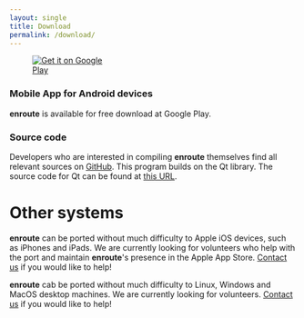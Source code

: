 ```yaml
---
layout: single
title: Download
permalink: /download/
---
```


<figure style="width: 150px" class="align-right">
  <a href='https://play.google.com/store/apps/details?id=de.akaflieg_freiburg.enroute&pcampaignid=pcampaignidMKT-Other-global-all-co-prtnr-py-PartBadge-Mar2515-1'><img alt='Get it on Google Play' src='https://play.google.com/intl/en_us/badges/static/images/badges/en_badge_web_generic.png'/></a>
</figure>

### Mobile App for Android devices

**enroute** is available for free download at Google Play.


### Source code

Developers who are interested in compiling **enroute** themselves find all relevant sources on [GitHub](https://github.com/Akaflieg-Freiburg/enroute).  This program builds on the Qt library. The source code for Qt can be found at [this URL](https://cplx.vm.uni-freiburg.de/storage/QtSources).


# Other systems

**enroute** can be ported without much difficulty to Apple iOS devices, such as iPhones and iPads.  We are currently looking for volunteers who help with the port and maintain **enroute**'s presence in the Apple App Store. [Contact us](mailto:stefan.kebekus@gmail.com) if you would like to help!

**enroute** cab be ported without much difficulty to Linux, Windows and MacOS desktop machines. We are currently looking for volunteers. [Contact us](mailto:stefan.kebekus@gmail.com) if you would like to help!

